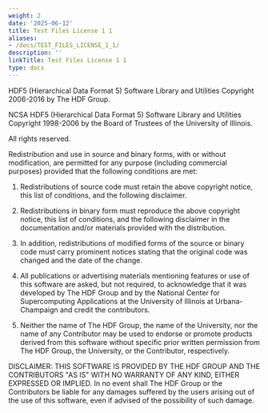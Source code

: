 ```yaml
---
weight: 2
date: '2025-06-12'
title: Test Files License 1 1
aliases:
- /docs/TEST_FILES_LICENSE_1_1/
description: ''
linkTitle: Test Files License 1 1
type: docs
---
```


HDF5 (Hierarchical Data Format 5) Software Library and Utilities
Copyright 2006-2016 by The HDF Group.

NCSA HDF5 (Hierarchical Data Format 5) Software Library and Utilities
Copyright 1998-2006 by the Board of Trustees of the University of Illinois.

All rights reserved.

Redistribution and use in source and binary forms, with or without 
modification, are permitted for any purpose (including commercial purposes) 
provided that the following conditions are met:

1. Redistributions of source code must retain the above copyright notice, 
   this list of conditions, and the following disclaimer.

2. Redistributions in binary form must reproduce the above copyright notice, 
   this list of conditions, and the following disclaimer in the documentation 
   and/or materials provided with the distribution.

3. In addition, redistributions of modified forms of the source or binary 
   code must carry prominent notices stating that the original code was 
   changed and the date of the change.

4. All publications or advertising materials mentioning features or use of 
   this software are asked, but not required, to acknowledge that it was 
   developed by The HDF Group and by the National Center for Supercomputing 
   Applications at the University of Illinois at Urbana-Champaign and 
   credit the contributors.

5. Neither the name of The HDF Group, the name of the University, nor the 
   name of any Contributor may be used to endorse or promote products derived 
   from this software without specific prior written permission from 
   The HDF Group, the University, or the Contributor, respectively.

DISCLAIMER: 
THIS SOFTWARE IS PROVIDED BY THE HDF GROUP AND THE CONTRIBUTORS 
"AS IS" WITH NO WARRANTY OF ANY KIND, EITHER EXPRESSED OR IMPLIED.  In no 
event shall The HDF Group or the Contributors be liable for any damages 
suffered by the users arising out of the use of this software, even if 
advised of the possibility of such damage. 

